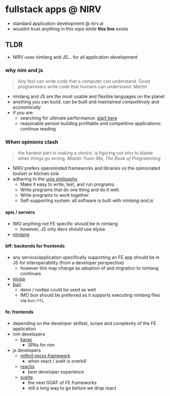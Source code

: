 # fullstack apps @ NIRV

- standard application development @ nirv.ai
- wouldnt trust anything in this repo while **this line** exists

## TLDR

- NIRV uses nimlang and JS... for all application development

### why nim and js

> Any fool can write code that a computer can understand. Good programmers write code that humans can understand. _Martin_

- nimlang and JS are the most usable and flexible languages on the planet
- anything you can build, can be built and maintained _competitively_ and _economically_
- if you are:
  - searching for ultimate performance: [start here](https://www.wikihow.com/Start-Programming-in-Assembly)
  - reasonable person building profitable and competitive applications: continue reading

### When opinions clash

> the hardest part in making a choice, is figuring out who to blame when things go wrong. _Master Yuan-Ma, The Book of Programming_

- NIRV prefers openminded frameworks and libraries vs the opinionated toolset or kitchen sink
- adhering to the [unix philisophy](https://en.wikipedia.org/wiki/Unix_philosophy)
  - Make it easy to write, test, and run programs.
  - Write programs that do one thing and do it well.
  - Write programs to work together.
  - Self-supporting system: all software is built with _nimlang and js_

#### apis / servers

- IMO anything not FE specific should be in nimlang
  - however, JS only devs should use elysia
- [nimlang](https://github.com/nim-lang/Nim)

#### bff: backends for frontends

- any service/application specifically supporting an FE app should be in JS for interoperability (from a developer perspective)
  - however this may change as adoption of and migration to nimlang continues
- [elysia](https://elysiajs.com/)
- [bun](https://bun.sh/)
  - deno / nodejs could be used as well
  - IMO bun should be preferred as it supports executing nimlang files via `bun:ffi`

#### fe: frontends

- depending on the developer skillset, scope and complexity of the FE application
- nim developers
  - [karax](https://github.com/karaxnim/karax)
    - SPAs for nim
- js developers
  - [mithril micro framework](https://mithril.js.org/)
    - when react / svelt is overkill
  - [reactjs](https://react.dev/)
    - best developer experience
  - [svelte](https://svelte.dev/)
    - the next GOAT of FE frameworks
    - still a long way to go before we drop react
